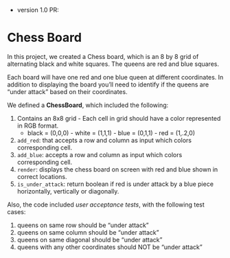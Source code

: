 * version 1.0 PR: 

# Chess Board
In this project, we created a Chess board, which is an 8 by 8 grid of alternating black and white squares. 
The queens are red and blue squares.

Each board will have one red and one blue queen at different coordinates.
In addition to displaying the board you’ll need to identify if the queens are “under attack” based on their coordinates.


We defined a **ChessBoard**, which included the following:
1. Contains an 8x8 grid - Each cell in grid should have a color represented in RGB format. 
    - black = (0,0,0) - white = (1,1,1) - blue = (0,1,1) - red = (1,.2,0)
2. `add_red`: that accepts a row and column as input which colors corresponding cell.
3. `add_blue`: accepts a row and column as input which colors corresponding cell.
4. `render`: displays the chess board on screen with red and blue shown in correct locations.
5. `is_under_attack`: return boolean if red is under attack by a blue piece horizontally, vertically or diagonally.


Also, the code included _user acceptance tests_, with the following test cases:

1. queens on same row should be “under attack”
2. queens on same column should be “under attack”
3. queens on same diagonal should be “under attack”
4. queens with any other coordinates should NOT be “under attack”